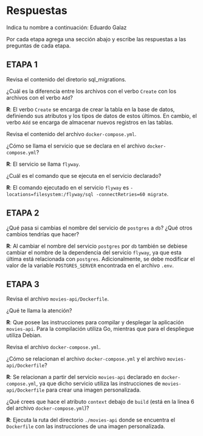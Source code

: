 # Respuestas

Indica tu nombre a continuación: Eduardo Galaz

Por cada etapa agrega una sección abajo y escribe las respuestas a las preguntas de cada etapa.

## ETAPA 1

Revisa el contenido del diretorio sql_migrations.

¿Cuál es la diferencia entre los archivos con el verbo `Create` con los archivos con el verbo `Add`?

**R**: El verbo `Create` se encarga de crear la tabla en la base de datos, definiendo sus atributos y los tipos de datos de estos últimos. En cambio, el verbo `Add` se encarga de almacenar nuevos registros en las tablas.

Revisa el contenido del archivo `docker-compose.yml`. 

¿Cómo se llama el servicio que se declara en el archivo `docker-compose.yml`?

**R**: El servicio se llama `flyway`.

¿Cuál es el comando que se ejecuta en el servicio declarado?

**R**: El comando ejecutado en el servicio `flyway` es `-locations=filesystem:/flyway/sql -connectRetries=60 migrate`.

## ETAPA 2

¿Qué pasa si cambias el nombre del servicio de `postgres` a `db`? ¿Qué otros cambios tendrías que hacer?

**R**: Al cambiar el nombre del servicio `postgres` por `db` también se debiese cambiar el nombre de la dependencia del servicio `flyway`, ya que esta última está relacionada con `postgres`. Adicionalmente, se debe modificar el valor de la variable `POSTGRES_SERVER` encontrada en el archivo `.env`.

## ETAPA 3

Revisa el archivo `movies-api/Dockerfile`.

¿Qué te llama la atención?

**R**: Que posee las instrucciones para compilar y desplegar la aplicación `movies-api`. Para la compilación utiliza Go, mientras que para el despliegue utiliza Debian.

Revisa el archivo `docker-compose.yml`.

¿Cómo se relacionan el archivo `docker-compose.yml` y el archivo `movies-api/Dockerfile`?

**R**: Se relacionan a partir del servicio `movies-api` declarado en `docker-compose.yml`, ya que dicho servicio utiliza las instrucciones de `movies-api/Dockerfile` para crear una imagen personalizada.

¿Qué crees que hace el atributo `context` debajo de `build` (está en la linea 6 del archivo `docker-compose.yml`)?

**R**: Ejecuta la ruta del directorio `./movies-api` donde se encuentra el `Dockerfile` con las instrucciones de una imagen personalizada.
